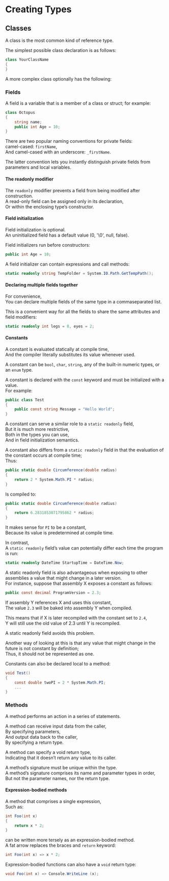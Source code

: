# Creating Types

## Classes

A class is the most common kind of reference type.

The simplest possible class declaration is as follows:

```cs
class YourClassName
{
}
```

A more complex class optionally has the following:

### Fields

A field is a variable that is a member of a class or struct; for example:

```cs
class Octopus
{
    string name;
    public int Age = 10;
}
```

There are two popular naming conventions for private fields:  
camel-cased: `firstName`,  
And camel-cased with an underscore: `_firstName`.

The latter convention lets you instantly distinguish private fields from parameters and local variables.

#### The readonly modifier

The `readonly` modifier prevents a field from being modified after construction.  
A read-only field can be assigned only in its declaration,  
Or within the enclosing type’s constructor.

#### Field initialization

Field initialization is optional.  
An uninitialized field has a default value (0, '\0', null, false).

Field initializers run before constructors:

```cs
public int Age = 10;
```

A field initializer can contain expressions and call methods:

```cs
static readonly string TempFolder = System.IO.Path.GetTempPath();
```

#### Declaring multiple fields together

For convenience,  
You can declare multiple fields of the same type in a commaseparated list.

This is a convenient way for all the fields to share the same attributes and field modifiers:

```cs
static readonly int legs = 8, eyes = 2;
```

#### Constants

A constant is evaluated statically at compile time,  
And the compiler literally substitutes its value whenever used.

A constant can be `bool`, `char`, `string`, any of the built-in numeric types, or an `enum` type.

A constant is declared with the `const` keyword and must be initialized with a value.  
For example:

```cs
public class Test
{
    public const string Message = "Hello World";
}
```

A constant can serve a similar role to a `static readonly` field,  
But it is much more restrictive,  
Both in the types you can use,  
And in field initialization semantics.

A constant also differs from a `static readonly` field in that the evaluation of the constant occurs at compile time;  
Thus:

```cs
public static double Circumference(double radius)
{
    return 2 * System.Math.PI * radius;
}
```

Is compiled to:

```cs
public static double Circumference(double radius)
{
    return 6.2831853071795862 * radius;
}
```

It makes sense for `PI` to be a constant,  
Because its value is predetermined at compile time.

In contrast,  
A `static readonly` field’s value can potentially differ each time the program is run:

```cs
static readonly DateTime StartupTime = DateTime.Now;
```

A static readonly field is also advantageous when exposing to other assemblies a value that might change in a later version.  
For instance, suppose that assembly X exposes a constant as follows:

```cs
public const decimal ProgramVersion = 2.3;
```

If assembly Y references X and uses this constant,  
The value `2.3` will be baked into assembly Y when compiled.

This means that if X is later recompiled with the constant set to `2.4`,  
Y will still use the old value of 2.3 until Y is recompiled.

A static readonly field avoids this problem.

Another way of looking at this is that any value that might change in the future is not constant by definition;  
Thus, it should not be represented as one.

Constants can also be declared local to a method:

```cs
void Test()
{
    const double twoPI = 2 * System.Math.PI;
    ...
}
```

### Methods

A method performs an action in a series of statements.

A method can receive input data from the caller,  
By specifying parameters,  
And output data back to the caller,  
By specifying a return type.

A method can specify a void return type,  
Indicating that it doesn’t return any value to its caller.

<!-- A method can also output data back to the caller via ref/out parameters. -->

A method’s signature must be unique within the type.  
A method’s signature comprises its name and parameter types in order,  
But not the parameter names, nor the return type.

<!-- Methods allow the following modifiers:
Static modifierstatic
Access modifierspublic internal private protected
Inheritance modifiersnew virtual abstract override sealed
Partial method modifierpartial
Unmanaged code modifiersunsafe extern
Asynchronous code modifier async -->

#### Expression-bodied methods

A method that comprises a single expression,  
Such as:

```cs
int Foo(int x)
{
    return x * 2;
}
```

can be written more tersely as an expression-bodied method.  
A fat arrow replaces the braces and `return` keyword:

```cs
int Foo(int x) => x * 2;
```

Expression-bodied functions can also have a `void` return type:

```cs
void Foo(int x) => Console.WriteLine (x);
```
